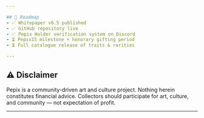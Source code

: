 ```yaml
---

## 🚀 Roadmap
- ✅ Whitepaper v0.5 published  
- ✅ GitHub repository live  
- ✅ Pepix Holder verification system on Discord  
- ⏳ Pepix15 milestone + honorary gifting period  
- ⏳ Full catalogue release of traits & rarities  

---
```


## ⚠️ Disclaimer
Pepix is a community-driven art and culture project. Nothing herein constitutes financial advice. Collectors should participate for art, culture, and community — not expectation of profit.  

---
